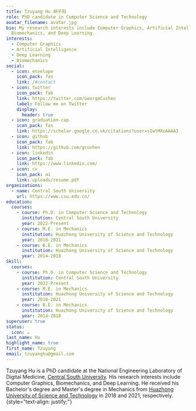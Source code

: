 ```yaml
---
title: Tzuyang Hu 胡子阳
role: PhD candidate in Computer Science and Technology
avatar_filename: avatar.jpg
bio: My research interests include Computer Graphics, Artificial Intelligence,
  Biomechanics, and Deep Learning.
interests:
  - Computer Graphics
  - Artificial Intelligence
  - Deep Learning
  - Biomechanics
social:
  - icon: envelope
    icon_pack: fas
    link: /#contact
  - icon: twitter
    icon_pack: fab
    link: https://twitter.com/GeorgeCushen
    label: Follow me on Twitter
    display:
      header: true
  - icon: graduation-cap
    icon_pack: fas
    link: https://scholar.google.co.uk/citations?user=sIwtMXoAAAAJ
  - icon: github
    icon_pack: fab
    link: https://github.com/gcushen
  - icon: linkedin
    icon_pack: fab
    link: https://www.linkedin.com/
  - icon: cv
    icon_pack: ai
    link: uploads/resume.pdf
organizations:
  - name: Central South University
    url: https://www.csu.edu.cn/
education:
  courses:
    - course: Ph.D. in Computer Science and Technology
      institution: Central South University
      year: 2022-Present
    - course: M.E. in Mechanics
      institution: Huazhong University of Science and Technology
      year: 2018-2021
    - course: B.E. in Mechanics
      institution: Huazhong University of Science and Technology
      year: 2014-2018
Skill:
  courses:
    - course: Ph.D. in Computer Science and Technology
      institution: Central South University
      year: 2022-Present
    - course: M.E. in Mechanics
      institution: Huazhong University of Science and Technology
      year: 2018-2021
    - course: B.E. in Mechanics
      institution: Huazhong University of Science and Technology
      year: 2014-2018
superuser: true
status:
  icon: ☕️
last_name: Hu
highlight_name: true
first_name: Tzuyang
email: tzuyanghu@gmail.com
---
```

Tzuyang Hu is a PhD candidate at the National Engineering Laboratory of Digital Medicine, [Central South University](https://www.csu.edu.cn/). His research interests include Computer Graphics, Biomechanics, and Deep Learning. He received his Bachelor's degree and Master's degree in Mechanics from [Huazhong University of Science and Technology](https://www.hust.edu.cn/) in 2018 and 2021, respectively.
{style="text-align: justify;"}
